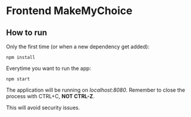 # Frontend MakeMyChoice

## How to run

Only the first time (or when a new dependency get added):

    npm install

Everytime you want to run the app:

	npm start

The application will be running on *localhost:8080*. Remember to close the process with CTRL+C, **NOT CTRL-Z**.

This will avoid security issues.

